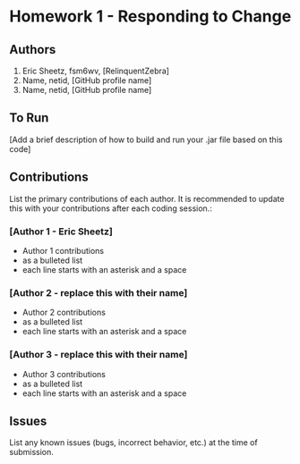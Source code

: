 # Homework 1 - Responding to Change

## Authors
1) Eric Sheetz, fsm6wv, [RelinquentZebra]
2) Name, netid, [GitHub profile name]
3) Name, netid, [GitHub profile name]

## To Run

[Add a brief description of how to build and run your .jar file based on this code]

## Contributions

List the primary contributions of each author. It is recommended to update this with your contributions after each coding session.:

### [Author 1 - Eric Sheetz]

* Author 1 contributions
* as a bulleted list
* each line starts with an asterisk and a space

### [Author 2 - replace this with their name]

* Author 2 contributions
* as a bulleted list
* each line starts with an asterisk and a space

### [Author 3 - replace this with their name]

* Author 3 contributions
* as a bulleted list
* each line starts with an asterisk and a space

## Issues

List any known issues (bugs, incorrect behavior, etc.) at the time of submission.
